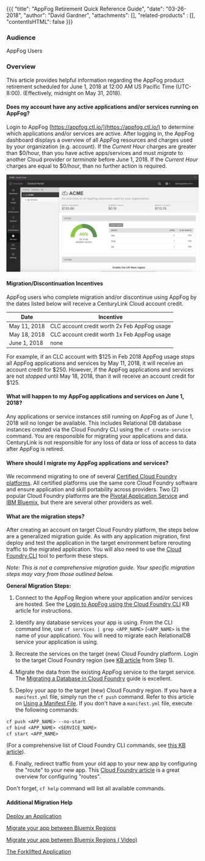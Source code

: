{{{
  "title": "AppFog Retirement Quick Reference Guide",
  "date": "03-26-2018",
  "author": "David Gardner",
  "attachments": [],
  "related-products" : [],
  "contentIsHTML": false
}}}

### Audience

AppFog Users

### Overview

This article provides helpful information regarding the AppFog product retirement scheduled for June 1, 2018 at 12:00 AM US Pacific Time (UTC-8:00). (Effectively, midnight on May 31, 2018).

#### Does my account have any active applications and/or services running on AppFog?  

Login to AppFog [https://appfog.ctl.io/](https://appfog.ctl.io/) to determine which applications and/or services are active. After logging in, the AppFog dashboard displays a overview of all AppFog resources and charges used by your organization (e.g. account). If the *Current Hour* charges are greater than $0/hour, than you have active apps/services and must _migrate_ to another Cloud provider or _terminate_ before June 1, 2018. If the *Current Hour* charges are equal to $0/hour, than no further action is required.

![AppFog Dashboard](../images/appfog-dashboard.png)

#### Migration/Discontinuation Incentives

AppFog users who complete migration and/or discontinue using AppFog by the dates listed below will receive a CenturyLink Cloud account credit.

| Date   | Incentive |
|--------|-----------|
| May 11, 2018 | CLC account credit worth 2x Feb AppFog usage |
| May 18, 2018 | CLC account credit worth 1x Feb AppFog usage |
| June 1, 2018 | none |

For example, if an CLC account with $125 in Feb 2018 AppFog usage _stops_ all AppFog applications and services by May 11, 2018, it will receive an account credit for $250. However, if the AppFog applications and services are not _stopped_ until May 18, 2018, than it will receive an account credit for $125.    

#### What will happen to my AppFog applications and services on June 1, 2018?

Any applications or service instances still running on AppFog as of June 1, 2018 will no longer be available. This includes Relational DB database instances created via the Cloud Foundry CLI using the `cf create-service` command. You are responsible for migrating your applications and data. CenturyLink is not responsible for any loss of data or loss of access to data after AppFog is retired.

#### Where should I migrate my AppFog applications and services?

We recommend migrating to one of several [Certified Cloud Foundry platforms](https://www.cloudfoundry.org/certified-platforms/). All certified platforms use the same core Cloud Foundry software and ensure application and skill portability across providers. Two (2) popular Cloud Foundry platforms are the [Pivotal Application Service](https://run.pivotal.io/) and [IBM Bluemix](https://console.bluemix.net/registration/), but there are several other providers as well.

#### What are the migration steps?

After creating an account on target Cloud Foundry platform, the steps below are a generalized migration guide. As with any application migration, first deploy and test the application in the target environment before rerouting traffic to the migrated application. You will also need to use the [Cloud Foundry CLI](https://docs.cloudfoundry.org/cf-cli/install-go-cli.html) tool to perform these steps.

_Note: This is not a comprehensive migration guide. Your specific migration steps may vary from those outlined below._

**General Migration Steps:**

1) Connect to the AppFog Region where your application and/or services are hosted. See the [Login to AppFog using the Cloud Foundry CLI](https://www.ctl.io/knowledge-base/appfog/login-using-cf-cli/) KB article for instructions.

2) Identify any database services your app is using. From the CLI command line, use `cf services | grep <APP_NAME>` (`<APP_NAME>` is the name of your application). You will need to migrate each RelationalDB service your application is using.

3) Recreate the services on the target (new) Cloud Foundry platform. Login to the target Cloud Foundry region (see [KB article](https://www.ctl.io/knowledge-base/appfog/login-using-cf-cli/) from Step 1).

4) Migrate the data from the existing AppFog service to the target service. The [Migrating a Database in Cloud Foundry](https://docs.cloudfoundry.org/devguide/services/migrate-db.html) guide is excellent.

5) Deploy your app to the target (new) Cloud Foundry region. If you have a `manifest.yml` file, simply run the `cf push` command. Refer to this article on [Using a Manifest File](http://docs.cloudfoundry.org/devguide/deploy-apps/manifest.html). If you don't have a `manifest.yml` file, execute the following commands:

```
cf push <APP_NAME> --no-start
cf bind <APP_NAME> <SERVICE_NAME>
cf start <APP_NAME>
```

(For a comprehensive list of Cloud Foundry CLI commands, see [this KB article](https://www.ctl.io/knowledge-base/appfog/using-cloud-foundry-cli-tool/)).

6) Finally, redirect traffic from your old app to your new app by configuring the "route" to your new app. This [Cloud Foundry article](https://docs.cloudfoundry.org/devguide/deploy-apps/routes-domains.html) is a great overview for configuring "routes".

Don't forget, `cf help` command will list all available commands.

#### Additional Migration Help

[Deploy an Application](https://docs.cloudfoundry.org/devguide/deploy-apps/deploy-app.html)

[Migrate your app between Bluemix Regions](https://www.ibm.com/blogs/bluemix/2015/12/migrate-your-app-between-bluemix-regions/)

[Migrate your app between Bluemix Regions ( Video)](https://www.ibm.com/blogs/bluemix/2016/01/migrate-your-app-between-bluemix-regions-video/)

[The Forklifted Application](https://content.pivotal.io/blog/the-forklifted-application)
